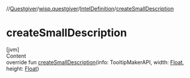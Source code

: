 //[Questgiver](../../index.md)/[wisp.questgiver](../index.md)/[IntelDefinition](index.md)/[createSmallDescription](create-small-description.md)



# createSmallDescription  
[jvm]  
Content  
override fun [createSmallDescription](create-small-description.md)(info: TooltipMakerAPI, width: [Float](https://kotlinlang.org/api/latest/jvm/stdlib/kotlin/-float/index.html), height: [Float](https://kotlinlang.org/api/latest/jvm/stdlib/kotlin/-float/index.html))  



